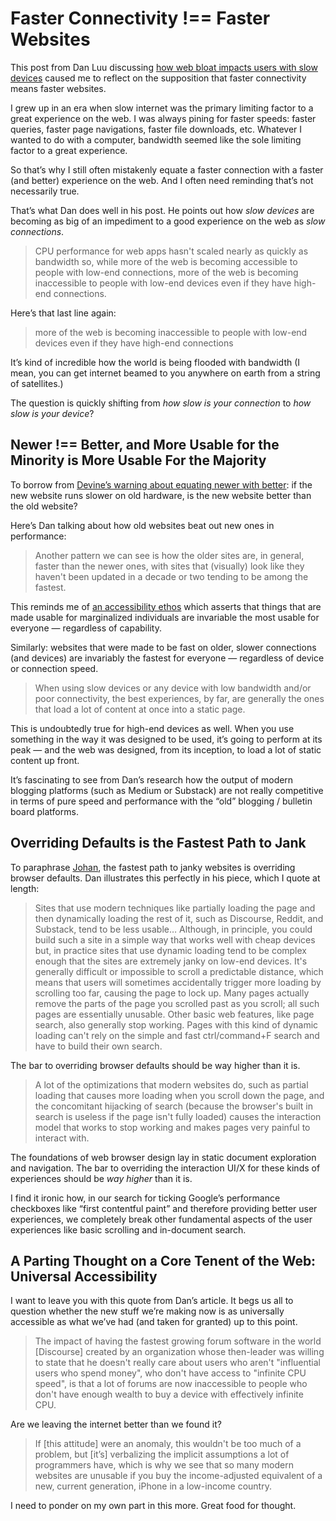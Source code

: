 # Faster Connectivity !== Faster Websites

This post from Dan Luu discussing [how web bloat impacts users with slow devices](https://danluu.com/slow-device/) caused me to reflect on the supposition that faster connectivity means faster websites.

I grew up in an era when slow internet was the primary limiting factor to a great experience on the web. I was always pining for faster speeds: faster queries, faster page navigations, faster file downloads, etc. Whatever I wanted to do with a computer, bandwidth seemed like the sole limiting factor to a great experience.

So that’s why I still often mistakenly equate a faster connection with a faster (and better) experience on the web. And I often need reminding that’s not necessarily true.

That’s what Dan does well in his post. He points out how _slow devices_ are becoming as big of an impediment to a good experience on the web as _slow connections_.

> CPU performance for web apps hasn't scaled nearly as quickly as bandwidth so, while more of the web is becoming accessible to people with low-end connections, more of the web is becoming inaccessible to people with low-end devices even if they have high-end connections.

Here’s that last line again:

> more of the web is becoming inaccessible to people with low-end devices even if they have high-end connections

It’s kind of incredible how the world is being flooded with bandwidth (I mean, you can get internet beamed to you anywhere on earth from a string of satellites.)

The question is quickly shifting from _how slow is your connection_ to _how slow is your device_?

## Newer !== Better, and More Usable for the Minority is More Usable For the Majority

To borrow from [Devine’s warning about equating newer with better](/2024/notes-from-computing-sustainably/): if the new website runs slower on old hardware, is the new website better than the old website?

Here’s Dan talking about how old websites beat out new ones in performance:

> Another pattern we can see is how the older sites are, in general, faster than the newer ones, with sites that (visually) look like they haven't been updated in a decade or two tending to be among the fastest. 

This reminds me of [an accessibility ethos](https://notes.jim-nielsen.com/#2023-01-31T1227) which asserts that things that are made usable for marginalized individuals are invariable the most usable for everyone — regardless of capability.

Similarly: websites that were made to be fast on older, slower connections (and devices) are invariably the fastest for everyone — regardless of device or connection speed.

> When using slow devices or any device with low bandwidth and/or poor connectivity, the best experiences, by far, are generally the ones that load a lot of content at once into a static page. 

This is undoubtedly true for high-end devices as well. When you use something in the way it was designed to be used, it’s going to perform at its peak — and the web was designed, from its inception, to load a lot of static content up front.

It’s fascinating to see from Dan’s research how the output of modern blogging platforms (such as Medium or Substack) are not really competitive in terms of pure speed and performance with the “old” blogging / bulletin board platforms.

## Overriding Defaults is the Fastest Path to Jank

To paraphrase [Johan](https://johan.hal.se/wrote/2024/02/28/care/), the fastest path to janky websites is overriding browser defaults. Dan illustrates this perfectly in his piece, which I quote at length:

> Sites that use modern techniques like partially loading the page and then dynamically loading the rest of it, such as Discourse, Reddit, and Substack, tend to be less usable… Although, in principle, you could build such a site in a simple way that works well with cheap devices but, in practice sites that use dynamic loading tend to be complex enough that the sites are extremely janky on low-end devices. It's generally difficult or impossible to scroll a predictable distance, which means that users will sometimes accidentally trigger more loading by scrolling too far, causing the page to lock up. Many pages actually remove the parts of the page you scrolled past as you scroll; all such pages are essentially unusable. Other basic web features, like page search, also generally stop working. Pages with this kind of dynamic loading can't rely on the simple and fast ctrl/command+F search and have to build their own search.

The bar to overriding browser defaults should be way higher than it is.

> A lot of the optimizations that modern websites do, such as partial loading that causes more loading when you scroll down the page, and the concomitant hijacking of search (because the browser's built in search is useless if the page isn't fully loaded) causes the interaction model that works to stop working and makes pages very painful to interact with.

The foundations of web browser design lay in static document exploration and navigation. The bar to overriding the interaction UI/X for these kinds of experiences should be _way higher_ than it is.

I find it ironic how, in our search for ticking Google’s performance checkboxes like “first contentful paint” and therefore providing better user experiences, we completely break other fundamental aspects of the user experiences like basic scrolling and in-document search.

## A Parting Thought on a Core Tenent of the Web: Universal Accessibility

I want to leave you with this quote from Dan’s article. It begs us all to question whether the new stuff we’re making now is as universally accessible as what we’ve had (and taken for granted) up to this point.

> The impact of having the fastest growing forum software in the world [Discourse] created by an organization whose then-leader was willing to state that he doesn't really care about users who aren't "influential users who spend money", who don't have access to "infinite CPU speed", is that a lot of forums are now inaccessible to people who don't have enough wealth to buy a device with effectively infinite CPU.

Are we leaving the internet better than we found it?

> If [this attitude] were an anomaly, this wouldn't be too much of a problem, but [it’s] verbalizing the implicit assumptions a lot of programmers have, which is why we see that so many modern websites are unusable if you buy the income-adjusted equivalent of a new, current generation, iPhone in a low-income country.

I need to ponder on my own part in this more. Great food for thought.